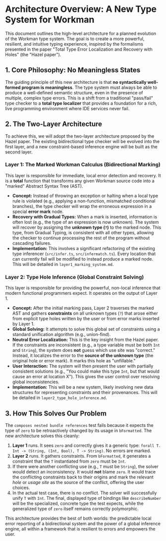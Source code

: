 # Architecture Overview: A New Type System for Workman

This document outlines the high-level architecture for a planned evolution of the Workman type system. The goal is to create a more powerful, resilient, and intuitive typing experience, inspired by the formalisms presented in the paper "Total Type Error Localization and Recovery with Holes" (the "Hazel paper").

## 1. Core Philosophy: No Meaningless States

The guiding principle of this new architecture is that **no syntactically well-formed program is meaningless**. The type system must always be able to produce a well-defined semantic structure, even in the presence of multiple, complex type errors. This is a shift from a traditional "pass/fail" type checker to a **total type localizer** that provides a foundation for a rich, live programming environment where IDE services never fail.

## 2. The Two-Layer Architecture

To achieve this, we will adopt the two-layer architecture proposed by the Hazel paper. The existing bidirectional type checker will be evolved into the first layer, and a new constraint-based inference engine will be built as the second layer.

### Layer 1: The Marked Workman Calculus (Bidirectional Marking)

This layer is responsible for immediate, local error detection and recovery. It is a **total** function that transforms any given Workman source code into a "marked" Abstract Syntax Tree (AST).

- **Concept:** Instead of throwing an exception or halting when a local type rule is violated (e.g., applying a non-function, mismatched conditional branches), the type checker will wrap the erroneous expression in a special **error mark** node.
- **Recovery with Gradual Types:** When a mark is inserted, information is often lost (e.g., the type of an expression is now unknown). The system will recover by assigning the **unknown type (`?`)** to the marked node. This type, from Gradual Typing, is consistent with all other types, allowing the checker to continue processing the rest of the program without cascading failures.
- **Implementation:** This involves a significant refactoring of the existing type inferencer (`src/infer.ts`, `src/infermatch.ts`). Every location that can currently fail will be modified to instead produce a marked node. This will be detailed in `layer1_marking_system.md`.

### Layer 2: Type Hole Inference (Global Constraint Solving)

This layer is responsible for providing the powerful, non-local inference that modern functional programmers expect. It operates on the output of Layer 1.

- **Concept:** After the initial marking pass, Layer 2 traverses the marked AST and gathers **constraints** on all unknown types (`?`) that arose either from explicit type holes written by the user or from error marks inserted by Layer 1.
- **Global Solving:** It attempts to solve this global set of constraints using a standard unification algorithm (e.g., union-find).
- **Neutral Error Localization:** This is the key insight from the Hazel paper. If the constraints are inconsistent (e.g., a type variable must be both `Int` and `String`), the system does **not** guess which use site was "correct." Instead, it localizes the error to the **source of the unknown type** (the original hole or error mark). It marks this hole as "unfillable."
- **User Interaction:** The system will then present the user with partially consistent solutions (e.g., "You could make this type `Int`, but that would cause an error at location X"). This gives the user control over resolving global inconsistencies.
- **Implementation:** This will be a new system, likely involving new data structures for representing constraints and their provenances. This will be detailed in `layer2_type_hole_inference.md`.

## 3. How This Solves Our Problem

The `composes nested bundle references` test fails because it expects the type of `zero` to be retroactively changed by its usage in `bFormatted`. The new architecture solves this cleanly:

1.  **Layer 1** runs. It sees `zero` and correctly gives it a generic type: `forall T. Int -> (String, (Int, Bool), T -> String)`. No errors are marked.
2.  **Layer 2** runs. It gathers constraints. From `bFormatted`, it generates a constraint that the `T` instantiated from `zero` must be `Int`.
3.  If there were another conflicting use (e.g., `T` must be `String`), the solver would detect an inconsistency. It would **not** blame `zero`. It would trace the conflicting constraints back to their origins and mark the relevant *hole* or *usage site* as the source of the conflict, offering the user choices.
4.  In the actual test case, there is no conflict. The solver will successfully unify `T` with `Int`. The final, displayed type of bindings like `describeNumber` will be the specialized, concrete type the test expects, while the generalized type of `zero` itself remains correctly polymorphic.

This architecture provides the best of both worlds: the predictable local error reporting of a bidirectional system and the power of a global inference engine, all within a framework that is resilient to errors and empowers the user.
